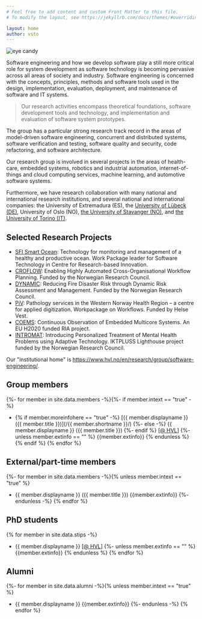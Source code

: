 ```yaml
---
# Feel free to add content and custom Front Matter to this file.
# To modify the layout, see https://jekyllrb.com/docs/themes/#overriding-theme-defaults

layout: home
author: vsto
---
```

<img src="https://www.hvl.no/contentassets/3c3448a9d64e4be8a1c07c070ce02a77/software.jpg/Large/" alt="eye candy" />

Software engineering and how we develop software play a still more critical role for system development as software technology is becoming pervasive across all areas of society and industry.
Software engineering is concerned with the concepts, principles, methods and software tools used in the design, implementation, evaluation, deployment, and maintenance of software and IT systems.

> Our research activities encompass theoretical foundations, software development tools and technology, and implementation and evaluation of software system prototypes.

The group has a particular strong research track record in the areas of model-driven software engineering, concurrent and distributed systems, software verification and testing, software quality and security, code refactoring, and software architecture.

Our research group is involved in several projects in the areas of health-care, embedded systems, robotics and industrial automation, internet-of-things and cloud computing services, machine learning, and automotive software systems.

Furthermore, we have research collaboration with many national and international research institutions, and several national and international companies:
the University of Extremadura (ES), the [University of Lübeck (DE)](https://www.isp.uni-luebeck.de), University of Oslo (NO), [the University of Stavanger (NO)](https://www.ux.uis.no/~meling/), and [the University of Torino (IT)](https://www.cs.unito.it/do/home.pl).

## Selected Research Projects

* [SFI Smart Ocean](https://sfismartocean.no): Technology for monitoring and management of a healthy and productive ocean. Work Package leader for Software Technology in Centre for Research-based Innovation.
* [CROFLOW](https://croflow.github.io): Enabling Highly Automated Cross-Organisational Workflow Planning. Funded by the Norwegian Research Council.
* [DYNAMIC](https://www.hvl.no/en/project/2495578/): Reducing Fire Disaster Risk through Dynamic Risk Assessment and Management. Funded by the Norwegian Research Council.
* [PiV](https://helse-bergen.no/piv/workflow-optimization): Pathology services in the Western Norway Health Region – a centre for applied digitization. Workpackage on Workflows. Funded by Helse Vest.
* [COEMS](https://coems.eu): Continuous Observation of Embedded Multicore Systems. An EU H2020 funded RIA project.
* [INTROMAT](https://intromat.no): Introducing Personalized Treatment of Mental Health Problems using Adaptive Technology. IKTPLUSS Lighthouse project funded by the Norwegian Research Council.

Our "institutional home" is <https://www.hvl.no/en/research/group/software-engineering/>.

## Group members
<!-- as per https://www.hvl.no/en/research/group/software-engineering/ -->
<!-- https://shopify.github.io/liquid/tags/control-flow/ -->

<!-- TODO: should check if /user/ exists if requested here -->
{%- for member in site.data.members -%}{%- if member.intext == "true" -%}
* <a id="{{ member.shortname }}" /> {% if member.moreinfohere == "true" -%} [{{ member.displayname }} ({{ member.title }})](/{{ member.shortname }}/) {%- else -%} {{ member.displayname }} ({{ member.title }})  {%- endif %} [[@ HVL](https://www.hvl.no/en/employee/?user={{member.urlname}})]
{%- unless member.extinfo == "" %} {{member.extinfo}} {% endunless %}
{% endif %} {% endfor %}

## External/part-time members

{%- for member in site.data.members -%}{% unless member.intext == "true" %}
* {{ member.displayname }} ({{ member.title }}) {{member.extinfo}}
{%- endunless -%} {% endfor %}

## PhD students

{% for member in site.data.stips -%}
* <a id="{{ member.displayname | uri_escape }}" />{{ member.displayname }} [[@ HVL](https://www.hvl.no/en/employee/?user={{member.urlname}})]
{%- unless member.extinfo == "" %} {{member.extinfo}} {% endunless %}
{% endfor %}

## Alumni

{%- for member in site.data.alumni -%}{% unless member.intext == "true" %}
* {{ member.displayname }} {{member.extinfo}}
{%- endunless -%} {% endfor %}
